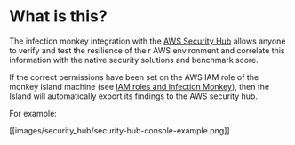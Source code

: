 # What is this? 
The infection monkey integration with the [AWS Security Hub](https://aws.amazon.com/security-hub/) allows anyone to verify and test the resilience of their AWS environment and correlate this information with the native security solutions and benchmark score.

If the correct permissions have been set on the AWS IAM role of the monkey island machine (see [IAM roles and Infection Monkey](https://github.com/guardicore/monkey/wiki/Monkey-Island:-Running-the-monkey-on-AWS-EC2-instances)), then the Island will automatically export its findings to the AWS security hub. 

For example:

[[images/security_hub/security-hub-console-example.png]]
